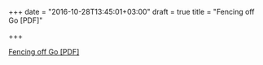 +++
date = "2016-10-28T13:45:01+03:00"
draft = true
title = "Fencing off Go [PDF]"

+++

<p><a href="http://www.doc.ic.ac.uk/~bparente/fencing.pdf">Fencing off Go [PDF]</a></p>

